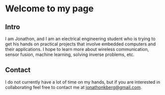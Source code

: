 # Welcome to my page

## Intro
I am Jonathon, and I am an electrical engineering student who is trying to get his hands on practical projects that involve embedded computers and their applications. I hope to learn more about wireless communication, sensor fusion, machine learning, solving inverse problems, etc.

## Contact
I do not currently have a lot of time on my hands, but if you are interested in collaborating feel free to contact me at jonathonkberg@gmail.com.

<!---
- 👋 Hi, I’m @jonathonkberg
- 👀 I’m interested in ...
- 🌱 I’m currently learning ...
- 💞️ I’m looking to collaborate on ...
- 📫 How to reach me ...
--->


<!---
this is how to make a comment
--->
